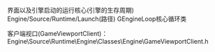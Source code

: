 界面以及引擎启动的运行核心(引擎的生存周期)
Engine/Source/Runtime/Launch(路径)
GEngineLoop核心循环类

客户端视口(GameViewportClient)：Engine\Source\Runtime\Engine\Classes\Engine\GameViewportClient.h